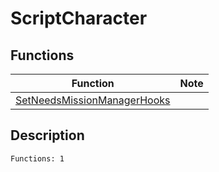 # ScriptCharacter
## Functions
| Function | Note |
|----------|------|
|[SetNeedsMissionManagerHooks](SetNeedsMissionManagerHooks.md)| |
## Description
```
Functions: 1
```